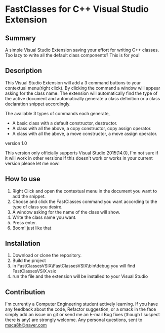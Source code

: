 # FastClasses for C++ Visual Studio Extension
## Summary
A simple Visual Studio Extension saving your effort for writing C++ classes.
Too lazy to write all the default class components? This is for you!

## Description
This Visual Studio Extension will add a 3 command buttons to your contextual menu(right click).
By clicking the command a window will appear asking for the class name.
The extension will automatically find the type of the active document and automatically
generate a class definition or a class declaration snippet accordingly.

The available 3 types of commands each generate,

* A basic class with a default constructor, destructor.
* A class with all the above, a copy constructor, copy assign operator.
* A class with all the above, a move constructor, a move assign operator.

version 1.0

This version only officially supports Visual Studio 2015(14.0),
I'm not sure if it will work in other versions
If this doesn't work or works in your current version please let me now!

## How to use
1. Right Click and open the contextual menu in the document you want to add the snippet.
2. Choose and click the FastClasses command you want according to the type of class you desire.
3. A window asking for the name of the class will show.
4. Write the class name you want.
5. Press enter.
6. Boom! just like that

## Installation
1. Download or clone the repository.
2. Build the project
3. in FastClassesVSIX\FastClassesVSIX\bin\debug you will find FastClassesVSIX.vsix
4. run the file and the extension will be installed to your Visual Studio

## Contribution
I'm currently a Computer Engineering student actively learning. If you have any feedback about the code,
Refactor suggestion, or a smack in the face simply add an issue on git or send me an E-mail
Bug fixes (though I suspect there is any) are strongly welcome.
Any personal questions, sent to msca8h@naver.com
